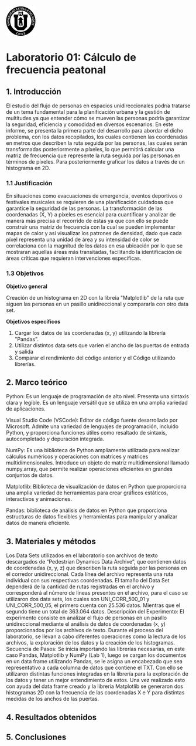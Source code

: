 ![Logo UCN](images/60x60-ucn-negro.png)
# Laboratorio 01: Cálculo de frecuencia peatonal 


## 1. Introducción 

El estudio del flujo de personas en espacios unidireccionales podría tratarse de un tema fundamental para la planificación urbana y la gestión de multitudes ya que entender cómo se mueven las personas podría garantizar la seguridad, eficiencia y comodidad en diversos escenarios. En este informe, se presenta la primera parte del desarrollo para abordar el dicho problema, con los datos recopilados, los cuales contienen las coordenadas en metros que describen la ruta seguida por las personas, las cuales serán transformadas posteriormente a píxeles, lo que permitirá calcular una matriz de frecuencia que represente la ruta seguida por las personas en términos de píxeles. Para posteriormente graficar los datos a través de un histograma en 2D.

### 1.1 Justificación 

En situaciones como evacuaciones de emergencia, eventos deportivos o festivales musicales se requieren de una planificación cuidadosa que garantice la seguridad de las personas. La transformación de las coordenadas (X, Y) a píxeles es esencial para cuantificar y analizar de manera más precisa el recorrido de estas ya que con ello se puede construir una matriz de frecuencia con la cual se pueden implementar mapas de calor y así visualizar los patrones de densidad, dado que cada píxel representa una unidad de área y su intensidad de color se correlaciona con la magnitud de los datos en esa ubicación por lo que se mostraran aquellas áreas más transitadas, facilitando la identificación de áreas críticas que requieran intervenciones específicas.

### 1.3 Objetivos 

**Objetivo general**

Creación de un histograma en 2D con la libreía "Matplotlib" de la ruta que siguen las personas en un pasillo unidireccional y compararla con otro data set.

 

**Objetivos específicos**

1. Cargar los datos de las coordenadas (x, y) utilizando la librería "Pandas".
2. Utilizar distintos data sets que varíen el ancho de las puertas de entrada y salida
3. Comparar el rendimiento del código anterior y el Código utilizando librerías.


## 2. Marco teórico 

Python: Es un lenguaje de programación de alto nivel. Presenta una sintaxis clara y legible. Es un lenguaje versátil que se utiliza en una amplia variedad de aplicaciones.

Visual Studio Code (VSCode): Editor de código fuente desarrollado por Microsoft.  Admite una variedad de lenguajes de programación, incluido Python, y proporciona funciones útiles como resaltado de sintaxis, autocompletado y depuración integrada.

NumPy: Es una biblioteca de Python ampliamente utilizada para realizar cálculos numéricos y operaciones con matrices y matrices multidimensionales. Introduce un objeto de matriz multidimensional llamado numpy.array, que permite realizar operaciones eficientes en grandes conjuntos de datos.

Matplotlib: Biblioteca de visualización de datos en Python que proporciona una amplia variedad de herramientas para crear gráficos estáticos, interactivos y animaciones.

Pandas: biblioteca de análisis de datos en Python que proporciona estructuras de datos flexibles y herramientas para manipular y analizar datos de manera eficiente.


## 3. Materiales y métodos

Los Data Sets utilizados en el laboratorio son archivos de texto descargados de “Pedestrian Dynamics Data Archive”, que contienen datos de coordenadas (x, y, z) que describen la ruta seguida por las personas en el corredor unidireccional. Cada línea del archivo representa una ruta individual con sus respectivas coordenadas.
El tamaño del Data Set dependerá de la cantidad de rutas registradas en el archivo y corresponderá al número de líneas presentes en el archivo, para el caso se utilizaron dos data sets, los cuales son UNI_CORR_500_01 y UNI_CORR_500_05, el primero cuenta con 25.536 datos. Mientras que el segundo tiene un total de 363.064 datos.
Descripción del Experimento:
El experimento consiste en analizar el flujo de personas en un pasillo unidireccional mediante el análisis de datos de coordenadas (x, y) proporcionados por los archivos de texto. Durante el proceso del laboratorio, se llevan a cabo diferentes operaciones como la lectura de los archivos, la exploración de los datos y la creación de los histogramas. 
Secuencia de Pasos:
Se inicia importando las librerías necesarias, en este caso Pandas, Matplotlib y NumPy (Lab 1), luego se cargan los documentos en un data frame utilizando Pandas, se le asigna un encabezado que sea representativo a cada columna de datos que contiene el TXT.  Con ello se utilizaron distintas funciones integradas en la librería para la exploración de los datos y tener un mejor entendimiento de estos. Una vez realizado esto con ayuda del data frame creado y la librería Matplotlib se generaron dos histogramas 2D con la frecuencia de las coordenadas X e Y para distintas medidas de los anchos de las puertas.


## 4. Resultados obtenidos



 

## 5. Conclusiones





